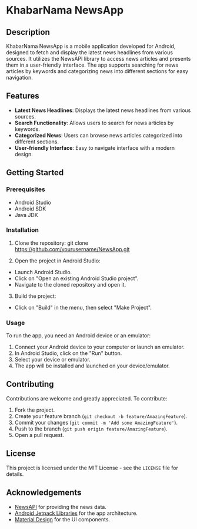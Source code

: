 # KhabarNama NewsApp

## Description

KhabarNama NewsApp is a mobile application developed for Android, designed to fetch and display the latest news headlines from various sources. It utilizes the NewsAPI library to access news articles and presents them in a user-friendly interface. The app supports searching for news articles by keywords and categorizing news into different sections for easy navigation.

## Features

- **Latest News Headlines**: Displays the latest news headlines from various sources.
- **Search Functionality**: Allows users to search for news articles by keywords.
- **Categorized News**: Users can browse news articles categorized into different sections.
- **User-friendly Interface**: Easy to navigate interface with a modern design.

## Getting Started

### Prerequisites

- Android Studio
- Android SDK
- Java JDK

### Installation

1. Clone the repository:
git clone https://github.com/yourusername/NewsApp.git

2. Open the project in Android Studio:
- Launch Android Studio.
- Click on "Open an existing Android Studio project".
- Navigate to the cloned repository and open it.
3. Build the project:
- Click on "Build" in the menu, then select "Make Project".

### Usage

To run the app, you need an Android device or an emulator:

1. Connect your Android device to your computer or launch an emulator.
2. In Android Studio, click on the "Run" button.
3. Select your device or emulator.
4. The app will be installed and launched on your device/emulator.

## Contributing

Contributions are welcome and greatly appreciated. To contribute:

1. Fork the project.
2. Create your feature branch (`git checkout -b feature/AmazingFeature`).
3. Commit your changes (`git commit -m 'Add some AmazingFeature'`).
4. Push to the branch (`git push origin feature/AmazingFeature`).
5. Open a pull request.

## License

This project is licensed under the MIT License - see the `LICENSE` file for details.

## Acknowledgements

- [NewsAPI](https://newsapi.org/) for providing the news data.
- [Android Jetpack Libraries](https://developer.android.com/jetpack) for the app architecture.
- [Material Design](https://material.io/design) for the UI components.
